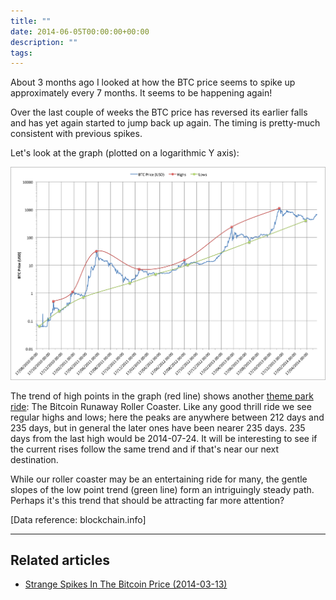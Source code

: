 ```yaml
---
title: ""
date: 2014-06-05T00:00:00+00:00
description: ""
tags: 
---
```

About 3 months ago I looked at how the BTC price seems to spike up
approximately every 7 months.  It seems to be happening again!

Over the last couple of weeks the BTC price has reversed its earlier
falls and has yet again started to jump back up again.  The timing is
pretty-much consistent with previous spikes.

Let's look at the graph (plotted on a logarithmic Y axis):

![Chart of BTC price over time](./BTC-price.png)

The trend of high points in the graph (red line) shows another [theme
park
ride](index.php?option=com_content&view=article&id=19:the-bitcoin-runaway-mine-train&catid=8:analysis&Itemid=110):
The Bitcoin Runaway Roller Coaster.  Like any good thrill ride we see
regular highs and lows; here the peaks are anywhere between 212 days and
235 days, but in general the later ones have been nearer 235 days.  235
days from the last high would be 2014-07-24.  It will be interesting to
see if the current rises follow the same trend and if that's near our
next destination.

While our roller coaster may be an entertaining ride for many, the
gentle slopes of the low point trend (green line) form an intriguingly
steady path.  Perhaps it's this trend that should be attracting far more
attention?

\[Data reference: blockchain.info\]

------------------------------------------------------------------------

## Related articles

- [Strange Spikes In The Bitcoin Price (2014-03-13)](index.php?option=com_content&view=article&id=20:strange-spikes-in-the-bitcoin-price&catid=8:analysis&Itemid=110)
